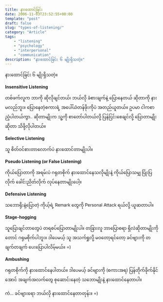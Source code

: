 ```yaml
---
title: နားထောင်ခြင်း
date: 2006-11-03T23:52:55+00:00
template: "post"  
draft: false  
slug: "types-of-listening/"  
category: "Article"
tags:
    - "listening"
    - "psychology"
    - "interpersonal"
    - "communication"
description: "နားထောင်ခြင်း ၆ မျိုးရှိသတဲ့။"
---
```

နားထောင်ခြင်း ၆ မျိုးရှိသတဲ့။

**Insensitive Listening**
  
တစ်ဖက်လူက ဘာကို ဆိုလိုချင်တယ်၊ ဘယ်လို ခံစားချက်နဲ့ ပြောနေတယ် ဆိုတာကို နားမလည်ဘူး။ ပြောနေတဲ့စကားရဲ့ အပေါ်ယံတန်ဖိုးကိုပဲ အတည်ယူတယ်။ ဥပမာ ငါကစာညံ့ပါတယ်ကွာ.. ဆိုတာမျိုးက သူ့ကို စာတော်ပါတယ်လို့ ပြန်ငြင်းစေချင်လို့ ပြောတာမျိုးဆိုတာ သိဖို့လိုပါတယ်။

**Selective Listening**
  
သူ စိတ်ဝင်စားတာလောက်ပဲ နားထောင်တာမျိုးပါ။

**Pseudo Listening (or False Listening)**
  
ကိုယ်ပြောတာကို အရမ်းပဲ ဂရုတစိုက် နားထောင်နေသလိုမျိုးနဲ့ ကိုယ်ပြောသမျှ ပြုံးပြလိုက် ခေါင်းညိတ်လိုက် လုပ်နေတာမျိုးပေါ့။

**Defensive Listening**
  
သဘောရိုးနဲ့ပြောတဲ့ ကိုယ့်ရဲ့ Remark တွေကို Personal Attack ရယ်လို့ ယူဆတာပါ။

**Stage-hogging**
  
သူပြောချင်တာတွေပဲ တရစပ်ပြောတာမျိုးပါ။ တခြားလူ ဘာပြောစရာ ရှိလဲဆိုတာမျိုးကိုတောင် ဂရုမစိုက်ပါဘူး။ ဒါပေမယ့် သူ အသက်ရှုလို့ မဝတော့ရင်တော့ ခင်ဗျားကို တချက်တချက် ပေးပြောပါလိမ့်မယ်။ =)

**Ambushing**
  
ဂရုတစိုက်ကို နားထောင်နေပါတယ်။ ဒါပေမယ့် ခင်ဗျားကို (စကားအရ) ပြန်တိုက်ခိုက်နိုင်အောင် အချက်အလက်တွေ စုဆောင်းနေတဲ့ သဘောမျိုးနဲ့ နားထောင်နေတာပါ။

ကဲ&#8230; ခင်ဗျားရော ဘယ်လို နားထောင်နေတာတုန်း။ =)